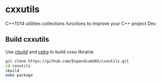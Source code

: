 # cxxutils

C++11/14 utilities collections functions to improve your C++ project Dev

## Build cxxutils

Use [cbuild](https://github.com/chybz/cbuild) and [cpkg](https://github.com/chybz/cpkg) to build cxxu librairie

```bash
git clone https://github.com/ExpandiumSAS/cxxutils.git
cd cxxutils
cbuild
make package
```
